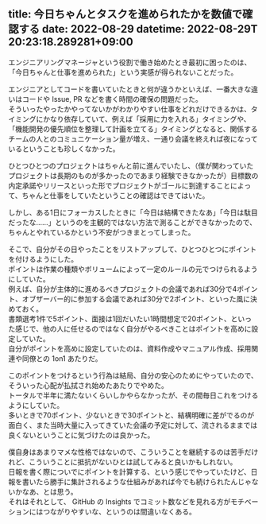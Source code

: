 title: 今日ちゃんとタスクを進められたかを数値で確認する
date: 2022-08-29
datetime: 2022-08-29T 20:23:18.289281+09:00
---

エンジニアリングマネージャという役割で働き始めたとき最初に困ったのは、「今日ちゃんと仕事を進められた」という実感が得られないことだった。

エンジニアとしてコードを書いていたときと何が違うかといえば、一番大きな違いはコードや Issue, PR などを書く時間の確保の問題だった。  
そういったやったかやってないかがわかりやすい仕事をどれだけできるかは、タイミングにかなり依存していて、例えば「採用に力を入れる」タイミングや、「機能開発の優先順位を整理して計画を立てる」タイミングとなると、関係するチームの人とのコミュニケーション量が増え、一通り会議を終えれば夜になっているということも珍しくなかった。

ひとつひとつのプロジェクトはちゃんと前に進んでいたし、（僕が関わっていたプロジェクトは長期のものが多かったのであまり経験できなかったが）目標数の内定承諾やリリースといった形でプロジェクトがゴールに到達することによって、ちゃんと仕事をしていたということの確認はできてはいた。

しかし、ある1日にフォーカスしたときに「今日は結構できたなあ」「今日は駄目だったな……」というのを主観的ではない方法で測ることができなかったので、ちゃんとやれているかという不安がつきまとってしまった。

そこで、自分がその日やったことをリストアップして、ひとつひとつにポイントを付けるようにした。  
ポイントは作業の種類やボリュームによって一定のルールの元でつけられるようにしていた。  
例えば、自分が主体的に進めるべきプロジェクトの会議であれば30分で4ポイント、オブザーバー的に参加する会議であれば30分で2ポイント、といった風に決めておく。  
書類選考1件で5ポイント、面接は1回だいたい1時間想定で20ポイント、といった感じで、他の人に任せるのではなく自分がやるべきことはポイントを高めに設定していた。  
自分がポイントを高めに設定していたのは、資料作成やマニュアル作成、採用関連や同僚との 1on1 あたりだ。

このポイントをつけるという行為は結局、自分の安心のためにやっていたので、そういった心配が払拭され始めたあたりでやめた。  
トータルで半年に満たないくらいしかやらなかったが、その間毎日これをつけるようにしていた。  
多いときで70ポイント、少ないときで30ポイントと、結構明確に差がでるのが面白く、また当時大量に入ってきていた会議の予定に対して、流されるままでは良くないということに気づけたのは良かった。

僕自身はあまりマメな性格ではないので、こういうことを継続するのは苦手だけれど、こういうことに抵抗がないひとは試してみると良いかもしれない。  
日報を書く際についでにポイントを計算する、という感じでやっていたけど、日報を書いたら勝手に集計されるような仕組みがあれば今でも続けられたんじゃないかなあ、とは思う。  
それはそれとして、 GitHub の Insights でコミット数などを見れる方がモチベーションにはつながりやすいな、というのは間違いなくある。